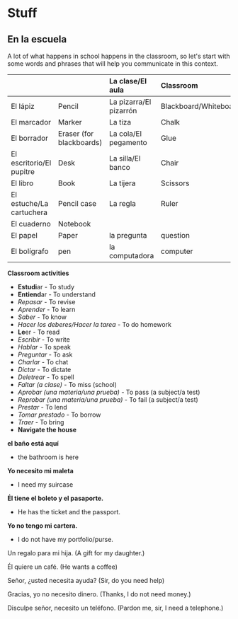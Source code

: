 # Stuff

## En la escuela

A lot of what happens in school happens in the classroom, so let's start with some words and phrases that will help you communicate in this context.

|  |  | La clase/El aula | Classroom |
| :--- | :--- | :--- | :--- |
| El lápiz | Pencil | La pizarra/El pizarrón | Blackboard/Whiteboard |
| El marcador | Marker | La tiza | Chalk |
| El borrador | Eraser \(for blackboards\) | La cola/El pegamento | Glue |
| El escritorio/El pupitre | Desk | La silla/El banco | Chair |
| El libro | Book | La tijera | Scissors |
| El estuche/La cartuchera | Pencil case | La regla | Ruler |
| El cuaderno | Notebook |  |  |
| El papel | Paper | la pregunta | question |
| El bolígrafo | pen | la computadora | computer |

**Classroom activities**

* **Estudi**ar - To study
* **Entiend**ar - To understand
* _Repasar_ - To revise
* _Aprender_ - To learn
* _Saber_ - To know
* _Hacer los deberes/Hacer la tarea_ - To do homework
* **Le**er - To read
* _Escribir_ - To write
* _Hablar_ - To speak
* _Preguntar_ - To ask
* _Charlar_ - To chat
* _Dictar_ - To dictate
* _Deletrear_ - To spell
* _Faltar \(a clase\)_ - To miss \(school\)
* _Aprobar \(una materia/una prueba\)_ - To pass \(a subject/a test\)
* _Reprobar \(una materia/una prueba\)_ - To fail \(a subject/a test\)
* _Prestar_ - To lend
* _Tomar prestado_ - To borrow
* _Traer_ - To bring
* **Navigate the house**

**el baño está aquí**

* the bathroom is here

**Yo necesito mi maleta**

* I need my suircase

**Él tiene el boleto y el pasaporte.**

* He has the ticket and the passport.

**Yo no tengo mi cartera.**

* I do not have my portfolio/purse.

Un regalo para mi hija. \(A gift for my daughter.\)

Él quiere un café. \(He wants a coffee\)

Señor, ¿usted necesita ayuda? \(Sir, do you need help\)

Gracias, yo no necesito dinero. \(Thanks, I do not need money.\)

Disculpe señor, necesito un teléfono. \(Pardon me, sir, I need a telephone.\)


